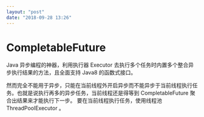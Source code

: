 ```yaml
---
layout: "post"
date: "2018-09-28 13:26"
---
```


# CompletableFuture

Java 异步编程的神器，利用执行器 Executor 去执行多个任务时内置多个整合异步执行结果的方法，且全面支持 Java8 的函数式接口。

然而完全不能用于异步，只能在当前线程外开启异步而不能异步于当前线程执行任务。也就是说执行再多的异步任务，当前线程还是得等到 CompletableFuture 聚合出结果来才能执行下一步。 要在当前线程执行任务，使用线程池 ThreadPoolExecutor 。
